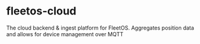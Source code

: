 # fleetos-cloud
The cloud backend &amp; ingest platform for FleetOS. Aggregates position data and allows for device management over MQTT
